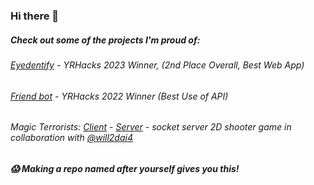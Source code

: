 ### Hi there 👋

##### Check out some of the projects I'm proud of:
###### [Eyedentify](https://github.com/andrewchu16/eyedentify) - YRHacks 2023 Winner, (2nd Place Overall, Best Web App)
###### [Friend bot](https://github.com/andrewchu16/friend-bot) - YRHacks 2022 Winner (Best Use of API)
###### Magic Terrorists: [Client](https://github.com/1spyral/MagicTerrorists-Client) - [Server](https://github.com/Lolz247/MagicTerrorists-Server) - socket server 2D shooter game in collaboration with [@will2dai4](https://github.com/will2dai4)

##### 😱 Making a repo named after yourself gives you this!

<!--
**1spyral/1spyral** is a ✨ _special_ ✨ repository because its `README.md` (this file) appears on your GitHub profile.

Here are some ideas to get you started:

- 🔭 I’m currently working on ...
- 🌱 I’m currently learning ...
- 👯 I’m looking to collaborate on ...
- 🤔 I’m looking for help with ...
- 💬 Ask me about ...
- 📫 How to reach me: ...
- 😄 Pronouns: ...
- ⚡ Fun fact: ...
-->
